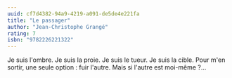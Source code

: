 ```yaml
---
uuid: cf7d4382-94a9-4219-a091-de5de4e221fa
title: "Le passager"
author: "Jean-Christophe Grangé"
rating: 7
isbn: "9782226221322"
---
```


Je suis l'ombre. Je suis la proie. Je suis le tueur. Je suis la cible. Pour m'en sortir, une seule option : fuir l'autre. Mais si l'autre est moi-même ?...